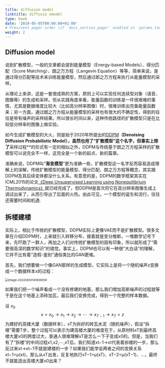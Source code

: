 ```yaml
---
title: diffusion model
linktitle: diffusio nmodel
type: book
date: '2019-05-05T00:00:00+01:00'
# Prev/next pager order (if `docs_section_pager` enabled in `params.toml`)
weight: 2
---
```


## Diffusion model

说到扩散模型，一般的文章都会提到能量模型（Energy-based Models）、得分匹配（Score Matching）、朗之万方程（Langevin Equation）等等，简单来说，是通过得分匹配等技术来训练能量模型，然后通过郎之万方程来执行从能量模型的采样。

从理论上来讲，这是一套很成熟的方案，原则上可以实现任何连续型对象（语音、图像等）的生成和采样。但从实践角度来看，能量函数的训练是一件很艰难的事情，尤其是数据维度比较大（比如高分辨率图像）时，很难训练出完备能量函数来；另一方面，通过朗之万方程从能量模型的采样也有很大的不确定性，得到的往往是带有噪声的采样结果。所以很长时间以来，这种传统路径的扩散模型只是在比较低分辨率的图像上做实验。

如今生成扩散模型的大火，则是始于2020年所提出的[DDPM](https://link.zhihu.com/?target=https%3A//arxiv.org/abs/2006.11239)**（Denoising Diffusion Probabilistic Model），虽然也用了“扩散模型”这个名字，但事实上除了**采样过程**的形式有一定的相似之外，DDPM与传统基于朗之万方程采样的扩散模型可以说完全不一样，这完全是一个新的起点、新的篇章。

准确来说，DDPM叫“**渐变模型**”更为准确一些，扩散模型这一名字反而容易造成理解上的误解，传统扩散模型的能量模型、得分匹配、朗之万方程等概念，其实跟DDPM及其后续变体都没什么关系。有意思的是，DDPM的数学框架其实在ICML2015的论文[《Deep Unsupervised Learning using Nonequilibrium Thermodynamics》](https://link.zhihu.com/?target=https%3A//arxiv.org/abs/1503.03585)就已经完成了，但DDPM是首次将它在高分辨率图像生成上调试出来了，从而引导出了后面的火热。由此可见，一个模型的诞生和流行，往往还需要时间和机遇.



## **拆楼建楼**

实际上，相比于传统的扩散模型，DDPM实际上更像VAE而不是扩散模型。很多文章在介绍DDPM时，上来就引入转移分布，接着就是变分推断，一堆数学记号下来，先吓跑了一群人，再加之人们对传统扩散模型的固有印象，所以就形成了“需要很高深的数学知识”的错觉。事实上，DDPM也可以有一种很“大白话”的理解，它并不比有着“造假-鉴别”通俗类比的GAN更难。

首先，我们想要做一个像GAN那样的生成模型，它实际上是将一个随机噪声z变换成一个数据样本x的过程：

<img src="../../../../../Application Support/typora-user-images/image-20220830141836559.png" alt="image-20220830141836559" style="zoom: 67%;" />

如果我们把一个噪声看成一个没有修建的地基，那么我们增加高斯噪声的过程就等于是在这个地基上添砖加瓦，最后我们变换完成，得到一个完整的样本数据。

设 $x_0$
$$
x=x_0→x_1→x_2→⋯→x_{T−1}→x_T=z
$$
为建好的高楼大厦（数据样本），xT为拆好的砖瓦水泥（随机噪声），假设“拆楼”需要T步，整个过程可以表示为建高楼大厦的难度在于，从原材料xT到最终高楼大厦x0的跨度过大，普通人很难理解xT是怎么一下子变成x0的。但是，当我们有了“拆楼”的中间过程x1,x2,⋯,xT后，我们知道xt−1→xt代表着拆楼的一步，那么反过来xt→xt−1不就是建楼的一步？如果我们能学会两者之间的变换关系xt−1=μ(xt)，那么从xT出发，反复地执行xT−1=μ(xT)、xT−2=μ(xT−1)、...，最终不就能造出高楼大厦x0出来？
